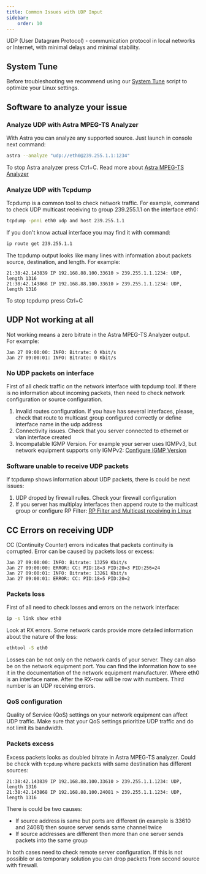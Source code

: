 ```yaml
---
title: Common Issues with UDP Input
sidebar:
    order: 10
---
```


UDP (User Datagram Protocol) - communication protocol in local networks or Internet, with minimal delays and minimal stability.

## System Tune

Before troubleshooting we recommend using our [System Tune](/en/articles/system/tune/) script to optimize your Linux settings.

## Software to analyze your issue

### Analyze UDP with Astra MPEG-TS Analyzer

With Astra you can analyze any supported source. Just launch in console next command:

```sh
astra --analyze "udp://eth0@239.255.1.1:1234"
```

To stop Astra analyzer press Ctrl+C. Read more about [Astra MPEG-TS Analyzer](/en/articles/tools-and-utilities/astra-mpeg-ts-analyzer/)

### Analyze UDP with Tcpdump

Tcpdump is a common tool to check network traffic. For example, command to check UDP multicast receiving to group 239.255.1.1 on the interface eth0:

```sh
tcpdump -pnni eth0 udp and host 239.255.1.1
```

If you don't know actual interface you may find it with command:

```sh
ip route get 239.255.1.1
```

The tcpdump output looks like many lines with information about packets source, destination, and length. For example:

```
21:38:42.143839 IP 192.168.88.100.33610 > 239.255.1.1.1234: UDP, length 1316
21:38:42.143868 IP 192.168.88.100.33610 > 239.255.1.1.1234: UDP, length 1316
```

To stop tcpdump press Ctrl+C

## UDP Not working at all

Not working means a zero bitrate in the Astra MPEG-TS Analyzer output. For example:

```
Jan 27 09:00:00: INFO: Bitrate: 0 Kbit/s
Jan 27 09:00:01: INFO: Bitrate: 0 Kbit/s
```

### No UDP packets on interface

First of all check traffic on the network interface with tcpdump tool. If there is no information about incoming packets, then need to check network configuration or source configuration.

1. Invalid routes configuration. If you have has several interfaces, please, check that route to multicast group configured correctly or define interface name in the udp address
2. Connectivity issues. Check that you server connected to ethernet or vlan interface created
3. Incompatable IGMP Version. For example your server uses IGMPv3, but network equipment supports only IGMPv2: [Configure IGMP Version](/en/articles/system/configure-igmp-version/)

### Software unable to receive UDP packets

If tcpdump shows information about UDP packets, there is could be next issues:

1. UDP droped by firewall rulles. Check your firewall configuration
1. If you server has multiplay interfaces then append route to the multicast group or configure RP Filter: [RP Filter and Multicast receiving in Linux](/en/astra/troubleshooting/rp-filter/)

## CC Errors on receiving UDP

CC (Continuity Counter) errors indicates that packets continuity is corrupted. Error can be caused by packets loss or excess:

```
Jan 27 09:00:00: INFO: Bitrate: 13259 Kbit/s
Jan 27 09:00:00: ERROR: CC: PID:18=3 PID:20=3 PID:256=24
Jan 27 09:00:01: INFO: Bitrate: 13261 Kbit/s
Jan 27 09:00:01: ERROR: CC: PID:18=5 PID:20=2
```

### Packets loss

First of all need to check losses and errors on the network interface:

```sh
ip -s link show eth0
```

Look at RX errors. Some network cards provide more detailed information about the nature of the loss:

```sh
ethtool -S eth0
```

Losses can be not only on the network cards of your server. They can also be on the network equipment port. You can find the information how to see it in the documentation of the network equipment manufacturer.
Where eth0 is an interface name. After the RX-row will be row with numbers. Third number is an UDP receiving errors.

### QoS configuration

Quality of Service (QoS) settings on your network equipment can affect UDP traffic. Make sure that your QoS settings prioritize UDP traffic and do not limit its bandwidth.

### Packets excess

Excess packets looks as doubled bitrate in Astra MPEG-TS analyzer. Could be check with `tcpdump` where packets with same destination has different sources:

```
21:38:42.143839 IP 192.168.88.100.33610 > 239.255.1.1.1234: UDP, length 1316
21:38:42.143868 IP 192.168.88.100.24081 > 239.255.1.1.1234: UDP, length 1316
```

There is could be two causes:

- If source address is same but ports are different (in example is 33610 and 24081) then source server sends same channel twice
- If source addresses are different then more than one server sends packets into the same group

In both cases need to check remote server configuration. If this is not possible or as temporary solution you can drop packets from second source with firewall.
